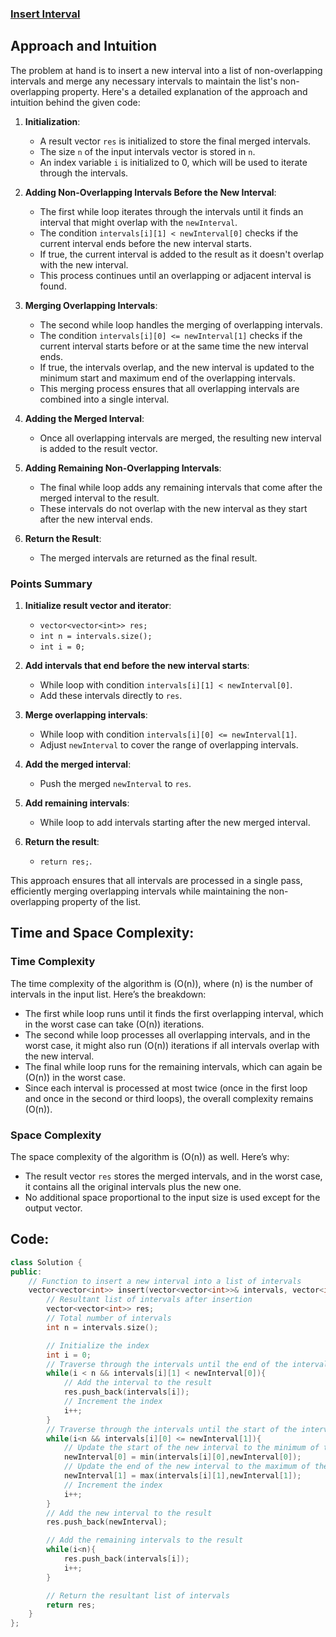 ### [Insert Interval](https://leetcode.com/problems/insert-interval/description/)

## Approach and Intuition

The problem at hand is to insert a new interval into a list of non-overlapping intervals and merge any necessary intervals to maintain the list's non-overlapping property. Here's a detailed explanation of the approach and intuition behind the given code:

1. **Initialization**:
    - A result vector `res` is initialized to store the final merged intervals.
    - The size `n` of the input intervals vector is stored in `n`.
    - An index variable `i` is initialized to 0, which will be used to iterate through the intervals.

2. **Adding Non-Overlapping Intervals Before the New Interval**:
    - The first while loop iterates through the intervals until it finds an interval that might overlap with the `newInterval`.
    - The condition `intervals[i][1] < newInterval[0]` checks if the current interval ends before the new interval starts.
    - If true, the current interval is added to the result as it doesn't overlap with the new interval.
    - This process continues until an overlapping or adjacent interval is found.

3. **Merging Overlapping Intervals**:
    - The second while loop handles the merging of overlapping intervals.
    - The condition `intervals[i][0] <= newInterval[1]` checks if the current interval starts before or at the same time the new interval ends.
    - If true, the intervals overlap, and the new interval is updated to the minimum start and maximum end of the overlapping intervals.
    - This merging process ensures that all overlapping intervals are combined into a single interval.

4. **Adding the Merged Interval**:
    - Once all overlapping intervals are merged, the resulting new interval is added to the result vector.

5. **Adding Remaining Non-Overlapping Intervals**:
    - The final while loop adds any remaining intervals that come after the merged interval to the result.
    - These intervals do not overlap with the new interval as they start after the new interval ends.

6. **Return the Result**:
    - The merged intervals are returned as the final result.

### Points Summary

1. **Initialize result vector and iterator**:
    - `vector<vector<int>> res;`
    - `int n = intervals.size();`
    - `int i = 0;`

2. **Add intervals that end before the new interval starts**:
    - While loop with condition `intervals[i][1] < newInterval[0]`.
    - Add these intervals directly to `res`.

3. **Merge overlapping intervals**:
    - While loop with condition `intervals[i][0] <= newInterval[1]`.
    - Adjust `newInterval` to cover the range of overlapping intervals.

4. **Add the merged interval**:
    - Push the merged `newInterval` to `res`.

5. **Add remaining intervals**:
    - While loop to add intervals starting after the new merged interval.

6. **Return the result**:
    - `return res;`.

This approach ensures that all intervals are processed in a single pass, efficiently merging overlapping intervals while maintaining the non-overlapping property of the list.

## Time and Space Complexity:
### Time Complexity

The time complexity of the algorithm is \(O(n)\), where \(n\) is the number of intervals in the input list. Here’s the breakdown:

- The first while loop runs until it finds the first overlapping interval, which in the worst case can take \(O(n)\) iterations.
- The second while loop processes all overlapping intervals, and in the worst case, it might also run \(O(n)\) iterations if all intervals overlap with the new interval.
- The final while loop runs for the remaining intervals, which can again be \(O(n)\) in the worst case.
- Since each interval is processed at most twice (once in the first loop and once in the second or third loops), the overall complexity remains \(O(n)\).

### Space Complexity

The space complexity of the algorithm is \(O(n)\) as well. Here’s why:

- The result vector `res` stores the merged intervals, and in the worst case, it contains all the original intervals plus the new one.
- No additional space proportional to the input size is used except for the output vector.

## Code:
```cpp
class Solution {
public:
    // Function to insert a new interval into a list of intervals
    vector<vector<int>> insert(vector<vector<int>>& intervals, vector<int>& newInterval) {
        // Resultant list of intervals after insertion
        vector<vector<int>> res;
        // Total number of intervals
        int n = intervals.size();

        // Initialize the index
        int i = 0;
        // Traverse through the intervals until the end of the interval is less than the start of the new interval
        while(i < n && intervals[i][1] < newInterval[0]){
            // Add the interval to the result
            res.push_back(intervals[i]);
            // Increment the index
            i++;
        }
        // Traverse through the intervals until the start of the interval is less than or equal to the end of the new interval
        while(i<n && intervals[i][0] <= newInterval[1]){
            // Update the start of the new interval to the minimum of the current interval start and the new interval start
            newInterval[0] = min(intervals[i][0],newInterval[0]);
            // Update the end of the new interval to the maximum of the current interval end and the new interval end
            newInterval[1] = max(intervals[i][1],newInterval[1]);
            // Increment the index
            i++;
        }
        // Add the new interval to the result
        res.push_back(newInterval);

        // Add the remaining intervals to the result
        while(i<n){
            res.push_back(intervals[i]);
            i++;
        }

        // Return the resultant list of intervals
        return res;
    }
};
```

